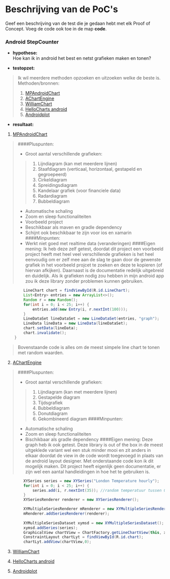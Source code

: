 # Beschrijving van de PoC's


Geef een beschrijving van de test die je gedaan hebt met elk Proof of Concept. Voeg 
 de code ook toe in de map **code**.
 
### Android StepCounter

* **hypothese:**  
Hoe kan ik in android het best en netst grafieken maken en tonen?

* **testopzet:**  
> Ik wil meerdere methoden opzoeken en uitzoeken welke de beste is.
> Methoden/bronnen:
> 1. [MPAndroidChart](https://github.com/PhilJay/MPAndroidChart)
> 2. [AChartEngine](https://github.com/ddanny/achartengine)
> 3. [WilliamChart](https://github.com/diogobernardino/WilliamChart)
> 4. [HelloCharts android](https://github.com/lecho/hellocharts-android)
> 5. [Androidplot](https://github.com/halfhp/androidplot)

* **resultaat:** 
1. [MPAndroidChart](https://github.com/PhilJay/MPAndroidChart)
> ####Pluspunten:
> * Groot aantal verschillende grafieken:
>> 1. Lijndiagram (kan met meerdere lijnen)
>> 2. Staafdiagram (verticaal, horizontaal, gestapeld en gegroepeerd)
>> 3. Cirkeldiagram
>> 4. Spreidingsdiagram
>> 5. Kandelaar grafiek (voor financiele data)
>> 6. Radardiagram
>> 7. Bubbeldiagram
> * Automatische schaling
> * Zoom en sleep functionaliteiten
> * Voorbeeld project
> * Beschikbaar als maven en gradle dependency 
> * Schijnt ook beschikbaar te zijn voor ios en xamarin
> ####Minpunten:
> * Werkt niet goed met realtime data (veranderingen)
> ####Eigen mening:
> Ik heb deze zelf getest, doordat dit project een voorbeeld project heeft met heel veel verschillende grafieken is het heel eenvoudig om er zelf mee aan de slag te gaan door de gewenste grafiek in het voorbeeld projcet te zoeken en deze te kopieren (of hiervan afkijken). Daarnaast is de documentatie redelijk uitgebreid en duidelijk. Als ik grafieken nodig zou hebben in mijn android app zou ik deze library zonder problemen kunnen gebruiken. 
```java
        LineChart chart = findViewById(R.id.LineChart);
        List<Entry> entries = new ArrayList<>();
        Random r = new Random();
        for(int i = 0; i < 25; i++) {
            entries.add(new Entry(i, r.nextInt(100)));
        }
        LineDataSet lineDataSet = new LineDataSet(entries, "graph");
        LineData lineData = new LineData(lineDataSet);
        chart.setData(lineData);
        chart.invalidate();
    }
```
> Bovenstaande code is alles om de meest simpele line chart te tonen met random waarden.
2. [AChartEngine](https://github.com/ddanny/achartengine)
> ####Pluspunten:
> * Groot aantal verschillende grafieken:
>> 1. Lijndiagram (kan met meerdere lijnen)
>> 2. Gestapelde diagram
>> 3. Tijdsgrafiek
>> 4. Bubbeldiagram
>> 5. Donutdiagram
>> 6. Gekombineerd diagram
> ####Minpunten:
> * Automatische schaling
> * Zoom en sleep functionaliteiten
> * Bischikbaar als gradle dependency
> ####Eigen mening:
> Deze graph heb ik ook getest. Deze library is out of the box in de meest uitgeklede variant wel een stuk minder mooi en zit anders in elkaar doordat de view in de code wordt toegevoegd in plaats van de android layout designer. Met onderstaande code kon ik dit mogelijk maken. Dit project heeft eigenlijk geen documentatie, er zijn wel een aantal handleidingen in hoe het te gebruiken is.
```java
        XYSeries series = new XYSeries("London Temperature hourly");
        for(int i = 0; i < 25; i++) {
            series.add(i, r.nextInt(35)); //random temperatuur tussen 0 en 35
        }
        XYSeriesRenderer renderer = new XYSeriesRenderer();

        XYMultipleSeriesRenderer mRenderer = new XYMultipleSeriesRenderer();
        mRenderer.addSeriesRenderer(renderer);
        
        XYMultipleSeriesDataset xymsd = new XYMultipleSeriesDataset();
        xymsd.addSeries(series);
        GraphicalView chartView = ChartFactory.getLineChartView(this, xymsd, mRenderer);
        ConstraintLayout chartLyt = findViewById(R.id.chart);
        chartLyt.addView(chartView,0);
``` 
3. [WilliamChart](https://github.com/diogobernardino/WilliamChart)

4. [HelloCharts android](https://github.com/lecho/hellocharts-android)
5. [Androidplot](https://github.com/halfhp/androidplot) 